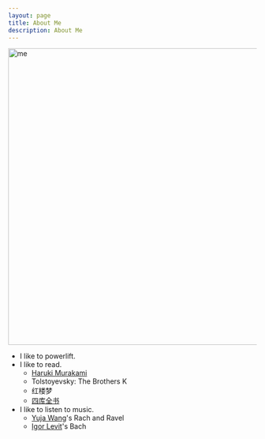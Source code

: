 ```yaml
---
layout: page
title: About Me
description: About Me
---
```

 <img src="{{BASE_PATH}}/images/shanshan.jpg" width = 600
        align="center"
        title="me" /> <br />
        
* I like to powerlift. 
* I like to read. 
  + [Haruki Murakami](http://www.harukimurakami.com)
  + Tolstoyevsky: The Brothers K
  + 红楼梦
  + [四库全书](https://zh.wikisource.org/zh/四庫全書)
* I like to listen to music.
  + [Yuja Wang](http://yujawang.com)'s Rach and Ravel
  + [Igor Levit](http://igor-levit.de)'s Bach

